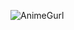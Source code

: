 ![AnimeGurl](https://user-images.githubusercontent.com/84149481/118332730-d56e2d00-b50a-11eb-97df-7343d8f83420.png)
